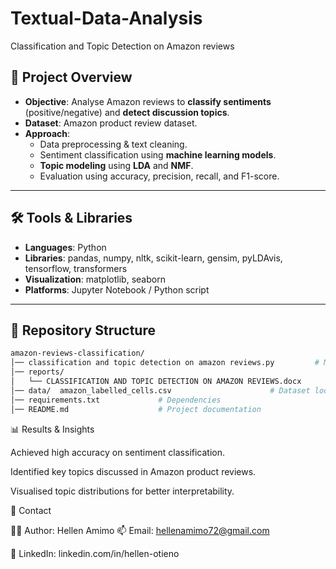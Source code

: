# Textual-Data-Analysis
Classification and Topic Detection on Amazon reviews

## 📌 Project Overview  
- **Objective**: Analyse Amazon reviews to **classify sentiments** (positive/negative) and **detect discussion topics**.
- **Dataset**: Amazon product review dataset.
- **Approach**:
  - Data preprocessing & text cleaning.
  - Sentiment classification using **machine learning models**.
  - **Topic modeling** using **LDA** and **NMF**.
  - Evaluation using accuracy, precision, recall, and F1-score.

---

## 🛠️ Tools & Libraries  
- **Languages**: Python  
- **Libraries**: pandas, numpy, nltk, scikit-learn, gensim, pyLDAvis, tensorflow, transformers  
- **Visualization**: matplotlib, seaborn  
- **Platforms**: Jupyter Notebook / Python script  

---

## 📂 Repository Structure  

```bash
amazon-reviews-classification/
│── classification and topic detection on amazon reviews.py         # Main Python implementation
│── reports/
│   └── CLASSIFICATION AND TOPIC DETECTION ON AMAZON REVIEWS.docx
│── data/  amazon_labelled_cells.csv                      # Dataset location 
│── requirements.txt             # Dependencies
│── README.md                    # Project documentation
```
📊 Results & Insights

Achieved high accuracy on sentiment classification.

Identified key topics discussed in Amazon product reviews.

Visualised topic distributions for better interpretability.

📧 Contact

👩‍💻 Author: Hellen Amimo
📫 Email: hellenamimo72@gmail.com

🔗 LinkedIn: linkedin.com/in/hellen-otieno
